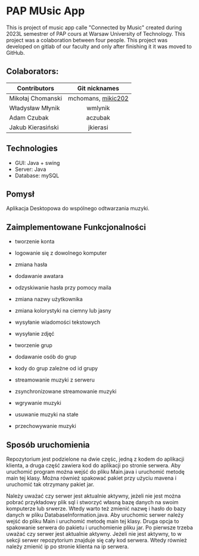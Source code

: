 # PAP MUsic App
This is project of music app calle "Connected by Music" created during 2023L semestrer of PAP cours at Warsaw University of Technology. This project was a colaboration between four people. This project was developed on gitlab of our faculty and only after finishing it it was moved to GitHub.


## Colaborators:

|Contributors| Git nicknames|
|------------|:--------------:|
|Mikołaj Chomanski| mchomans, [mikic202](https://github.com/mikic202)|
|Władysław Młynik | wmlynik|
|Adam Czubak| aczubak |
|Jakub Kierasiński| jkierasi |

## Technologies
- GUI: Java + swing
- Server: Java
- Database: mySQL

<h2>Pomysł</h2>
Aplikacja Desktopowa do wspólnego odtwarzania muzyki.


<h2>Zaimplementowane Funkcjonalności</h2>

- tworzenie konta
- logowanie się z dowolnego komputer
- zmiana hasła
- dodawanie awatara
- odzyskiwanie hasła przy pomocy maila
- zmiana nazwy użytkownika
- zmiana kolorystyki na ciemny lub jasny


- wysyłanie wiadomości tekstowych
- wysyłanie zdjęć
- tworzenie grup
- dodawanie osób do grup
- kody do grup zależne od id grupy


- streamowanie muzyki z serweru
- zsynchronizowane streamowanie muzyki


- wgrywanie muzyki
- usuwanie muzyki na stałe
- przechowywanie muzyki


<h2>Sposób uruchomienia</h2>
Repozytorium jest podzielone na dwie częśc, jedną z kodem do aplikacji klienta, a druga część zawiera kod do aplikacji po stronie serwera.
Aby uruchomić program można wejść do pliku Main.java i uruchomić metodę main tej klasy. Można również spakować pakiet przy użyciu mavena i uruchomić tak otrzymany pakiet jar.

Należy uważać czy serwer jest aktualnie aktywny, jeżeli nie jest można pobrać przykładowy plik sql i stworzyć własną bazę danych na swoim komputerze lub srwerze. Wtedy warto też zmienić nazwę i hasło do bazy danych w pliku DatabaseInformation.java. Aby uruchomic serwer należy wejść do pliku Main i uruchomić metodę main tej klasy. Druga opcja to spakowanie serwera do pakietu i uruchomienie pliku jar.
Po pierwsze trzeba uważać czy serwer jest aktualnie aktywny. Jeżeli nie jest aktywny, to w sekcji serwer repozytorium znajduje się cały kod serwera. Wtedy również należy zmienić ip po stronie klienta na ip serwera.
